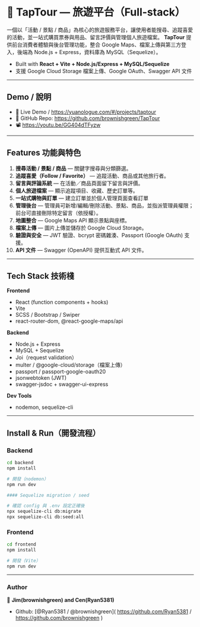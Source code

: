 # 📇 TapTour — 旅遊平台（Full-stack）

一個以「活動 / 景點 / 商品」為核心的旅遊服務平台，讓使用者能搜尋、追蹤喜愛的活動，並一站式購買票券與用品、留言評價與管理個人旅遊檔案。
**TapTour** 提供前台消費者體驗與後台管理功能，整合 Google Maps、檔案上傳與第三方登入，後端為 Node.js + Express，資料庫為 MySQL（Sequelize）。

* Built with **React + Vite + Node.js/Express + MySQL/Sequelize**
* 支援 Google Cloud Storage 檔案上傳、Google OAuth、Swagger API 文件

---

## Demo / 說明

* 🔗 Live Demo / https://yuanologue.com/#/projects/taptour
* 🔗 GitHub Repo: https://github.com/brownishgreen/TapTour
* 📽️ https://youtu.be/GG404dTFyzw

---

## Features 功能與特色

1. **搜尋活動 / 景點 / 商品** — 關鍵字搜尋與分類篩選。
2. **追蹤喜愛（Follow / Favorite）** — 追蹤活動、商品或其他旅行者。
3. **留言與評論系統** — 在活動／商品頁面留下留言與評價。
4. **個人旅遊檔案** — 顯示追蹤項目、收藏、歷史訂單等。
5. **一站式購物與訂單** — 建立訂單並於個人管理頁面查看訂單
6. **管理後台** — 管理員可新增/編輯/刪除活動、景點、商品，並指派管理員權限；前台可直接刪除特定留言（依授權）。
7. **地圖整合** — Google Maps API 顯示景點與座標。
8. **檔案上傳** — 圖片上傳並儲存於 Google Cloud Storage。
9. **驗證與安全** — JWT 驗證、bcrypt 密碼雜湊、Passport (Google OAuth) 支援。
10. **API 文件** — Swagger (OpenAPI) 提供互動式 API 文件。

---

## Tech Stack 技術棧

**Frontend**

* React (function components + hooks)
* Vite
* SCSS / Bootstrap / Swiper
* react-router-dom, @react-google-maps/api

**Backend**

* Node.js + Express
* MySQL + Sequelize
* Joi（request validation）
* multer / @google-cloud/storage（檔案上傳）
* passport / passport-google-oauth20
* jsonwebtoken (JWT)
* swagger-jsdoc + swagger-ui-express

**Dev Tools**

* nodemon, sequelize-cli

---

## Install & Run（開發流程）

### Backend

```bash
cd backend
npm install

# 開發（nodemon）
npm run dev

#### Sequelize migration / seed
```

```bash
# 確認 config 與 .env 設定正確後
npx sequelize-cli db:migrate
npx sequelize-cli db:seed:all
```

### Frontend

```bash
cd frontend
npm install

# 開發（Vite）
npm run dev
```

---

### Author

👤 **Jim(brownishgreen) and Cen(Ryan5381)**

* Github: [@Ryan5381 \/ @brownishgreen]( https://github.com/Ryan5381 / https://github.com/brownishgreen )

